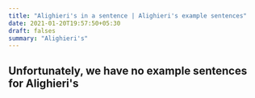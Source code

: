 ```yaml
---
title: "Alighieri's in a sentence | Alighieri's example sentences"
date: 2021-01-20T19:57:50+05:30
draft: falses
summary: "Alighieri's"
---
```

## Unfortunately, we have no example sentences for Alighieri's                 
